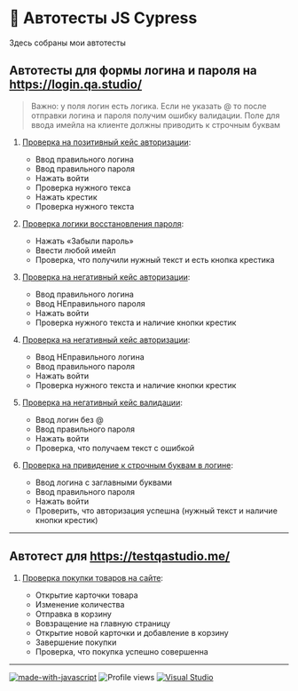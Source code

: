 # 🐯 Автотесты JS Cypress

Здесь собраны мои автотесты

## Автотесты для формы логина и пароля на https://login.qa.studio/

> Важно: у поля логин есть логика. Если не указать @ то после отправки логина и пароля получим ошибку валидации. Поле для ввода имейла на клиенте должны приводить к строчным буквам

1. [Проверка на позитивный кейс авторизации](https://github.com/tacitcoast/QA-Studio/blob/main/Cypress.JS/cypress/integration/4_QA_Studio/login.js):

    -  Ввод правильного логина
    -  Ввод правильного пароля
    -  Нажать войти
    -  Проверка нужного текса
    -  Нажать крестик
    -  Проверка нужного текста


2. [Проверка логики восстановления пароля](https://github.com/tacitcoast/QA-Studio/blob/main/Cypress.JS/cypress/integration/4_QA_Studio/login.js):

    - Нажать «Забыли пароль»
    - Ввести любой имейл
    - Проверка, что получили нужный текст и есть кнопка крестика

3. [Проверка на негативный кейс авторизации](https://github.com/tacitcoast/QA-Studio/blob/main/Cypress.JS/cypress/integration/4_QA_Studio/login.js):

    - Ввод правильного логина
    - Ввод НЕправильного пароля
    - Нажать войти
    - Проверка нужного текста и наличие кнопки крестик

4. [Проверка на негативный кейс авторизации](https://github.com/tacitcoast/QA-Studio/blob/main/Cypress.JS/cypress/integration/4_QA_Studio/login.js):

    - Ввод НЕправильного логина
    - Ввод правильного пароля
    - Нажать войти
    - Проверка нужного текста и наличие кнопки крестик

5. [Проверка на негативный кейс валидации](https://github.com/tacitcoast/QA-Studio/blob/main/Cypress.JS/cypress/integration/4_QA_Studio/login.js):

    - Ввод логин без @
    - Ввод правильного пароля
    - Нажать войти
    - Проверка, что получаем текст с ошибкой

6. [Проверка на привидение к строчным буквам в логине](https://github.com/tacitcoast/QA-Studio/blob/main/Cypress.JS/cypress/integration/4_QA_Studio/login.js):

    - Ввод логина с заглавными буквами
    - Ввод правильного пароля
    - Нажать войти
    - Проверить, что авторизация успешна (нужный текст и наличие кнопки крестик)

____

## Автотест для https://testqastudio.me/

1. [Проверка покупки товаров на сайте](https://github.com/tacitcoast/QA-Studio/blob/main/Cypress.JS/cypress/integration/4_QA_Studio/purchase.js):

    - Открытие карточки товара
    - Изменение количества
    - Отправка в корзину
    - Вовзращение на главную страницу
    - Открытие новой карточки и добавление в корзину
    - Завершение покупки
    - Проверка, что покупка успешно совершенна

____

[![made-with-javascript](https://img.shields.io/badge/Made%20with-JavaScript-1f425f.svg)](https://www.javascript.com)
![Profile views](https://gpvc.arturio.dev/tacitcoast)
[![Visual Studio](https://badgen.net/badge/icon/visualstudio?icon=visualstudio&label)](https://visualstudio.microsoft.com)

